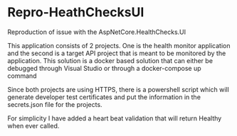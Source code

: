 # Repro-HeathChecksUI
Reproduction of issue with the AspNetCore.HealthChecks.UI

This application consists of 2 projects. One is the health monitor application and the second is a target API project that is meant to be monitored by the application. This solution is a docker based solution that can either be debugged through Visual Studio or through a docker-compose up command

Since both projects are using HTTPS, there is a powershell script which will generate developer test certificates and put the information in the secrets.json file for the projects. 

For simplicity I have added a heart beat validation that will return Healthy when ever called.
